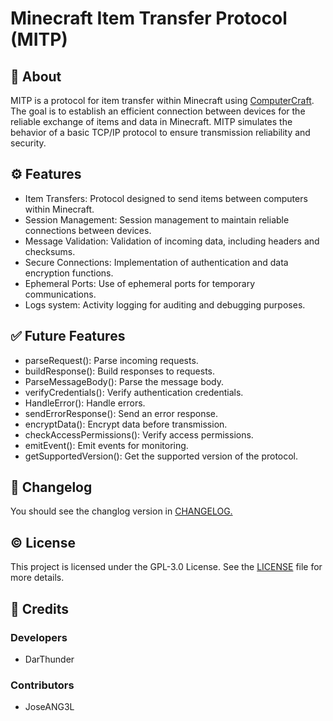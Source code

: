 # Minecraft Item Transfer Protocol (MITP)

## 🔎 About
MITP is a protocol for item transfer within Minecraft using [ComputerCraft](https://github.com/dan200/ComputerCraft). The goal is to establish an efficient connection between devices for the reliable exchange of items and data in Minecraft. MITP simulates the behavior of a basic TCP/IP protocol to ensure transmission reliability and security.

## ⚙️ Features
- Item Transfers: Protocol designed to send items between computers within Minecraft.
- Session Management: Session management to maintain reliable connections between devices.
- Message Validation: Validation of incoming data, including headers and checksums.
- Secure Connections: Implementation of authentication and data encryption functions.
- Ephemeral Ports: Use of ephemeral ports for temporary communications.
- Logs system: Activity logging for auditing and debugging purposes.

## ✅ Future Features
* parseRequest(): Parse incoming requests.
* buildResponse(): Build responses to requests.
* ParseMessageBody(): Parse the message body.
* verifyCredentials(): Verify authentication credentials.
* HandleError(): Handle errors.
* sendErrorResponse(): Send an error response.
* encryptData(): Encrypt data before transmission.
* checkAccessPermissions(): Verify access permissions.
* emitEvent(): Emit events for monitoring.
* getSupportedVersion(): Get the supported version of the protocol.

## 🧾 Changelog
You should see the changlog version in [CHANGELOG.](./CHANGELOG.md)

## © License
This project is licensed under the GPL-3.0 License. See the [LICENSE](./LICENSE) file for more details.

## 💎 Credits
### Developers
- DarThunder

### Contributors
- JoseANG3L
